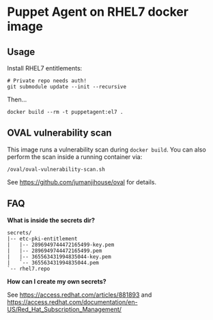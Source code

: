 Puppet Agent on RHEL7 docker image
==================================

Usage
-----

Install RHEL7 entitlements:

```
# Private repo needs auth!
git submodule update --init --recursive
```

Then...

```
docker build --rm -t puppetagent:el7 .
```


OVAL vulnerability scan
-----------------------

This image runs a vulnerability scan during `docker build`.
You can also perform the scan inside a running container via:

    /oval/oval-vulnerability-scan.sh

See https://github.com/jumanjihouse/oval for details.


FAQ
---

**What is inside the secrets dir?**

    secrets/
    |-- etc-pki-entitlement
    |   |-- 2896949744472165499-key.pem
    |   |-- 2896949744472165499.pem
    |   |-- 365563431994835044-key.pem
    |   `-- 365563431994835044.pem
    `-- rhel7.repo


**How can I create my own secrets?**

See https://access.redhat.com/articles/881893 and
https://access.redhat.com/documentation/en-US/Red_Hat_Subscription_Management/
